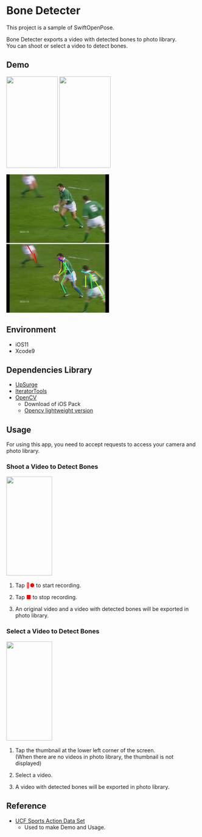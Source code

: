 # Bone Detecter  

This project is a sample of SwiftOpenPose.  

Bone Detecter exports a video with detected bones to photo library.  
You can shoot or select a video to detect bones.

## Demo  

<img src="images/before1.gif" width=135 height=240></img>
<img src="images/after1.gif" width=135 height=240></img>

<img src="images/before2.gif" width=270 height=180></img>
<img src="images/after2.gif" width=270 height=180></img>

## Environment  
* iOS11  
* Xcode9  

## Dependencies Library

* [UpSurge](https://github.com/aleph7/Upsurge)
* [IteratorTools](https://github.com/mpangburn/IteratorTools)
* [OpenCV](https://opencv.org/releases.html)
  * Download of iOS Pack
  * [Opencv lightweight version](doc/openpose_minimum.md)

## Usage  

For using this app, you need to accept requests to access your camera and photo library.

### Shoot a Video to Detect Bones  

<img src="images/usage1.gif" width=120 height=260></img>

1. Tap <font color="red">●</font> to start recording.  

1. Tap <font color="red">■</font> to stop recording.  

1. An original video and a video with detected bones will be exported in photo library.  

### Select a Video to Detect Bones  

<img src="images/usage2.gif" width=120 height=260></img>

1. Tap the thumbnail at the lower left corner of the screen.  
(When there are no videos in photo library, the thumbnail is not displayed)  

1. Select a video.  

1. A video with detected bones will be exported in photo library.  

## Reference

* [UCF Sports Action Data Set](http://crcv.ucf.edu/data/UCF_Sports_Action.php)
    * Used to make Demo and Usage.